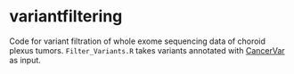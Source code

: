 # variantfiltering

Code for variant filtration of whole exome sequencing data of choroid plexus tumors. 
`Filter_Variants.R` takes variants annotated with [CancerVar](https://github.com/WGLab/CancerVar) as input.
